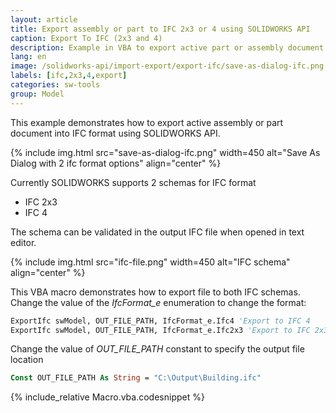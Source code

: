 ```yaml
---
layout: article
title: Export assembly or part to IFC 2x3 or 4 using SOLIDWORKS API
caption: Export To IFC (2x3 and 4)
description: Example in VBA to export active part or assembly document to IFC format (2x3 or 4) using SOLIDWORKS API
lang: en
image: /solidworks-api/import-export/export-ifc/save-as-dialog-ifc.png
labels: [ifc,2x3,4,export]
categories: sw-tools
group: Model
---
```

This example demonstrates how to export active assembly or part document into IFC format using SOLIDWORKS API.

{% include img.html src="save-as-dialog-ifc.png" width=450 alt="Save As Dialog with 2 ifc format options" align="center" %}

Currently SOLIDWORKS supports 2 schemas for IFC format

* IFC 2x3
* IFC 4

The schema can be validated in the output IFC file when opened in text editor.

{% include img.html src="ifc-file.png" width=450 alt="IFC schema" align="center" %}

This VBA macro demonstrates how to export file to both IFC schemas. Change the value of the *IfcFormat_e* enumeration to change the format:

~~~ vb
ExportIfc swModel, OUT_FILE_PATH, IfcFormat_e.Ifc4 'Export to IFC 4
ExportIfc swModel, OUT_FILE_PATH, IfcFormat_e.Ifc2x3 'Export to IFC 2x3
~~~

Change the value of *OUT_FILE_PATH* constant to specify the output file location

~~~ vb
Const OUT_FILE_PATH As String = "C:\Output\Building.ifc"
~~~

{% include_relative Macro.vba.codesnippet %}
